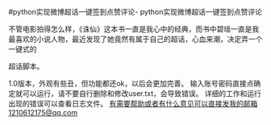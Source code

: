 #python实现微博超话一键签到点赞评论-
python实现微博超话一键签到点赞评论

不管电影拍得怎么样，《诛仙》这本书一直是我心中的经典，而书中碧瑶一直是我最喜欢的小说人物，最近发现了她竟然有属于自己的超话，心血来潮，决定弄一个一键式的

超话脚本。


1.0版本，外观有些丑，但功能都还ok，以后会更加完善。
输入账号密码直接点确定就可以运行，请不要自行删除和修改user.txt，会导致错误。
详细的工作和运行出现的错误可以查看日志文件。
有需要帮助或者有什么意见可以直接发我的邮箱1210612175@qq.com
